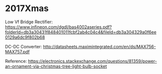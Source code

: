 # 2017Xmas

Low Vf Bridge Rectifier:
https://www.infineon.com/dgdl/bas4002aseries.pdf?folderId=db3a30431f848401011fcbf2ab4c04c4&fileId=db3a304329a0f6ee0129a6dc9f802b68

DC-DC Converter:
http://datasheets.maximintegrated.com/en/ds/MAX756-MAX757.pdf

Reference:
https://electronics.stackexchange.com/questions/81359/power-an-ornament-via-christmas-tree-light-bulb-socket
